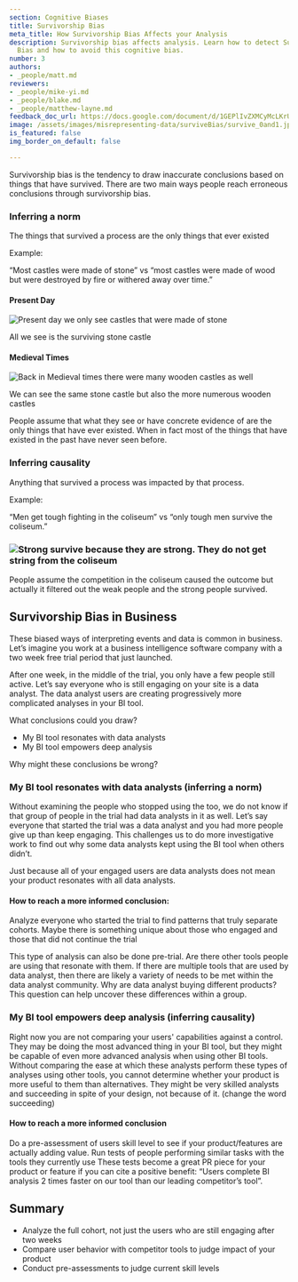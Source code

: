 ```yaml
---
section: Cognitive Biases
title: Survivorship Bias
meta_title: How Survivorship Bias Affects your Analysis
description: Survivorship bias affects analysis. Learn how to detect Survivorship
  Bias and how to avoid this cognitive bias.
number: 3
authors:
- _people/matt.md
reviewers:
- _people/mike-yi.md
- _people/blake.md
- _people/matthew-layne.md
feedback_doc_url: https://docs.google.com/document/d/1GEPlIvZXMCyMcLKrUYtqg9D0DchLM3vW3RAi6SAoW3Y/edit?usp=sharing
image: /assets/images/misrepresenting-data/surviveBias/survive_0and1.jpg
is_featured: false
img_border_on_default: false

---
```

Survivorship bias is the tendency to draw inaccurate conclusions based on things that have survived. There are two main ways people reach erroneous conclusions through survivorship bias.

### Inferring a norm

The things that survived a process are the only things that ever existed

Example:

“Most castles were made of stone” vs “most castles were made of wood but were destroyed by fire or withered away over time.”

#### Present Day

![Present day we only see castles that were made of stone](/assets/images/misrepresenting-data/surviveBias/survive_0and1.jpg)

All we see is the surviving stone castle

#### Medieval Times

![Back in Medieval times there were many wooden castles as well](/assets/images/misrepresenting-data/surviveBias/survive_0and1.jpg)

We can see the same stone castle but also the more numerous wooden castles

People assume that what they see or have concrete evidence of are the only things that have ever existed. When in fact most of the things that have existed in the past have never seen before.

### Inferring causality

Anything that survived a process was impacted by that process.

Example:

“Men get tough fighting in the coliseum” vs “only tough men survive the coliseum.”

### ![Strong survive because they are strong. They do not get string from the coliseum](/assets/images/misrepresenting-data/surviveBias/survive_2.jpg)

People assume the competition in the coliseum caused the outcome but actually it filtered out the weak people and the strong people survived.

## Survivorship Bias in Business

These biased ways of interpreting events and data is common in business. Let’s imagine you work at a business intelligence software company with a two week free trial period that just launched.

After one week, in the middle of the trial, you only have a few people still active. Let’s say everyone who is still engaging on your site is a data analyst. The data analyst users are creating progressively more complicated analyses in your BI tool.

What conclusions could you draw?

* My BI tool resonates with data analysts
* My BI tool empowers deep analysis

Why might these conclusions be wrong?

### My BI tool resonates with data analysts (inferring a norm)

Without examining the people who stopped using the too, we do not know if that group of people in the trial had data analysts in it as well. Let’s say everyone that started the trial was a data analyst and you had more people give up than keep engaging. This challenges us to do more investigative work to find out why some data analysts kept using the BI tool when others didn’t.

Just because all of your engaged users are data analysts does not mean your product resonates with all data analysts.

#### How to reach a more informed conclusion:

Analyze everyone who started the trial to find patterns that truly separate cohorts. Maybe there is something unique about those who engaged and those that did not continue the trial

This type of analysis can also be done pre-trial. Are there other tools people are using that resonate with them. If there are multiple tools that are used by data analyst, then there are likely a variety of needs to be met within the data analyst community. Why are data analyst buying different products? This question can help uncover these differences within a group.

### My BI tool empowers deep analysis (inferring causality)

Right now you are not comparing your users' capabilities against a control. They may be doing the most advanced thing in your BI tool, but they might be capable of even more advanced analysis when using other BI tools. Without comparing the ease at which these analysts perform these types of analyses using other tools, you cannot determine whether your product is more useful to them than alternatives. They might be very skilled analysts and succeeding in spite of your design, not because of it. (change the word succeeding)

#### How to reach a more informed conclusion

Do a pre-assessment of users skill level to see if your product/features are actually adding value. Run tests of people performing similar tasks with the tools they currently use These tests become a great PR piece for your product or feature if you can cite a positive benefit: “Users complete BI analysis 2 times faster on our tool than our leading competitor’s tool”.

## Summary

* Analyze the full cohort, not just the users who are still engaging after two weeks
* Compare user behavior with competitor tools to judge impact of your product
* Conduct pre-assessments to judge current skill levels
